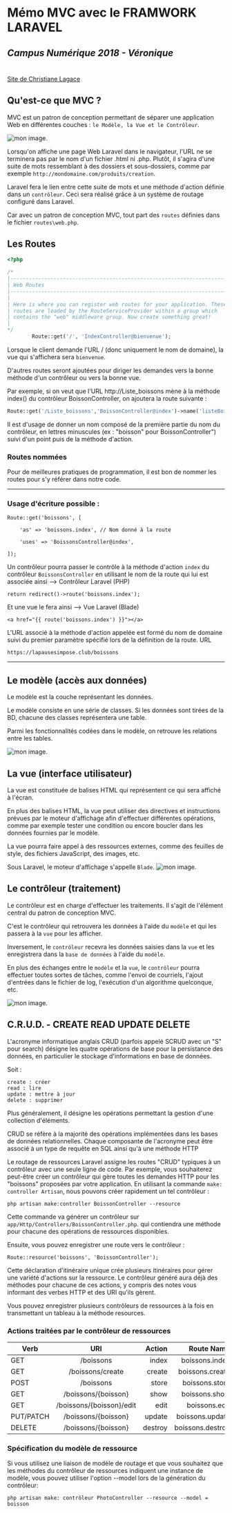 # Mémo MVC avec le FRAMWORK LARAVEL
## *Campus Numérique 2018 - Véronique*
#
##

[Site de Christiane Lagace](http://christianelagace.com/)

## Qu'est-ce que MVC ?
MVC est un patron de conception permettant de séparer une application Web en différentes couches : `le Modèle, la Vue et le Contrôleur`.

![mon image](images/schema-MVC.jpg).

Lorsqu'on affiche une page Web Laravel dans le navigateur, l'URL ne se terminera pas par le nom d'un fichier .html ni .php. Plutôt, il s'agira d'une suite de mots ressemblant à des dossiers et sous-dossiers, comme par exemple `http://mondomaine.com/produits/creation`.

Laravel fera le lien entre cette suite de mots et une méthode d'action définie dans un `contrôleur`. Ceci sera réalisé grâce à un système de routage configuré dans Laravel.

Car avec un patron de conception MVC, tout part des `routes` définies dans le fichier `routes\web.php`.

## Les Routes

```php
<?php

/*
|--------------------------------------------------------------------------
| Web Routes
|--------------------------------------------------------------------------
|
| Here is where you can register web routes for your application. These
| routes are loaded by the RouteServiceProvider within a group which
| contains the "web" middleware group. Now create something great!
|
*/
        Route::get('/', 'IndexController@bienvenue');

```

Lorsque le client demande l'URL / (donc uniquement le nom de domaine), la vue qui s'affichera sera `bienvenue`.

D'autres routes seront ajoutées pour diriger les demandes vers la bonne méthode d'un contrôleur ou vers la bonne vue.

Par exemple, si on veut que l'URL http://Liste_boissons mène à la méthode index() du contrôleur BoissonController, on ajoutera la route suivante :
```php
Route::get('/Liste_boissons','BoissonController@index')->name('listeBoissons');
```
Il est d'usage de donner un nom composé de la première partie du nom du contrôleur, en lettres minuscules (ex : "boisson" pour BoissonController") suivi d'un point puis de la méthode d'action.

### Routes nommées

Pour de meilleures pratiques de programmation, il est bon de nommer les routes pour s'y référer dans notre code.
___
### Usage d'écriture possible :
```
Route::get('boissons', [

    'as' => 'boissons.index', // Nom donné à la route

    'uses' => 'BoissonsController@index', 

]);
```
Un contrôleur pourra passer le contrôle à la méthode d'action `index` du contrôleur `BoissonsController` en utilisant le nom de la route qui lui est associée ainsi
--> Contrôleur Laravel (PHP)
```
return redirect()->route('boissons.index');
```
Et une vue le fera ainsi --> Vue Laravel (Blade)
```
<a href="{{ route('boissons.index') }}"></a>
```
L'URL associé à la méthode d'action appelée est formé du nom de domaine suivi du premier paramètre spécifié lors de la définition de la route.
URL
```
https://lapausesimpose.club/boissons
```
___
## Le modèle (accès aux données)

Le modèle est la couche représentant les données.

Le modèle consiste en une série de classes. Si les données sont tirées de la BD, chacune des classes représentera une table.

Parmi les fonctionnalités codées dans le modèle, on retrouve les relations entre les tables. 

![mon image](images/Laravel-PatronMVC-Modele.png).

## La vue (interface utilisateur)

La vue est constituée de balises HTML qui représentent ce qui sera affiché à l'écran.

En plus des balises HTML, la vue peut utiliser des directives et instructions prévues par le moteur d'affichage afin d'effectuer différentes opérations, comme par exemple tester une condition ou encore boucler dans les données fournies par le modèle.

La vue pourra faire appel à des ressources externes, comme des feuilles de style, des fichiers JavaScript, des images, etc.

Sous Laravel, le moteur d'affichage s'appelle `Blade`.
![mon image](images/Laravel-PatronMVC-Vue.png).

## Le contrôleur (traitement)

Le contrôleur est en charge d'effectuer les traitements. Il s'agit de l'élément central du patron de conception MVC.

C'est le contrôleur qui retrouvera les données à l'aide du `modèle` et qui les passera à la `vue` pour les afficher.

Inversement, le `contrôleur` recevra les données saisies dans la `vue` et les enregistrera dans la `base de données` à l'aide du `modèle`.

En plus des échanges entre le `modèle` et la `vue`, le `contrôleur` pourra effectuer toutes sortes de tâches, comme l'envoi de courriels, l'ajout d'entrées dans le fichier de log, l'exécution d'un algorithme quelconque, etc.

![mon image](images/Laravel-PatronMVC-Controleur.png).

## C.R.U.D. - CREATE READ UPDATE DELETE

L'acronyme informatique anglais CRUD (parfois appelé SCRUD avec un "S" pour search) désigne les quatre opérations de base pour la persistance des données, en particulier le stockage d'informations en base de données.

Soit :

    create : créer
    read : lire
    update : mettre à jour
    delete : supprimer

Plus généralement, il désigne les opérations permettant la gestion d'une collection d'éléments.

CRUD se réfère à la majorité des opérations implémentées dans les bases de données relationnelles. Chaque composante de l'acronyme peut être associé à un type de requête en SQL ainsi qu'à une méthode HTTP

Le routage de ressources Laravel assigne les routes "CRUD" typiques à un contrôleur avec une seule ligne de code. Par exemple, vous souhaiterez peut-être créer un contrôleur qui gère toutes les demandes HTTP pour les "boissons" proposées par votre application. En utilisant la commande `make: controller Artisan`, nous pouvons créer rapidement un tel contrôleur :
```
php artisan make:controller BoissonController --resource
```
Cette commande va générer un contrôleur sur `app/Http/Controllers/BoissonController.php`. 
qui contiendra une méthode pour chacune des opérations de ressources disponibles.

Ensuite, vous pouvez enregistrer une route vers le contrôleur :
```
Route::resource('boissons', 'BoissonController');
```
Cette déclaration d'itinéraire unique crée plusieurs itinéraires pour gérer une variété d'actions sur la ressource. Le contrôleur généré aura déjà des méthodes pour chacune de ces actions, y compris des notes vous informant des verbes HTTP et des URI qu'ils gèrent.

Vous pouvez enregistrer plusieurs contrôleurs de ressources à la fois en transmettant un tableau à la méthode resources.

### Actions traitées par le contrôleur de ressources

| Verb          | URI           | Action    | Route Name    |
| ------------- |:-------------:| ---------:| -------------:|
|GET 	        |/boissons      |	index 	| boissons.index|	
|GET 	        |/boissons/create 	|create |boissons.create|
|POST 	        |/boissons 	    |store 	    |boissons.store|
|GET 	        |/boissons/{boisson} |show 	|boissons.show|
|GET 	        |/boissons/{boisson}/edit 	|edit 	|boissons.edit|
|PUT/PATCH 	    |/boissons/{boisson} |update |boissons.update|
|DELETE 	    |/boissons/{boisson} |destroy|boissons.destroy|

### Spécification du modèle de ressource

Si vous utilisez une liaison de modèle de routage et que vous souhaitez que les méthodes du contrôleur de ressources indiquent une instance de modèle, vous pouvez utiliser l'option --model lors de la génération du contrôleur:
```
php artisan make: contrôleur PhotoController --resource --model = boisson
```